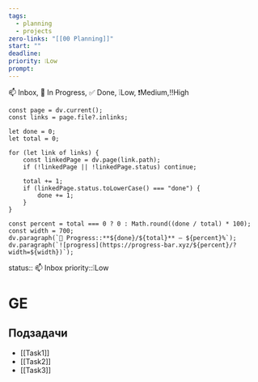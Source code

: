 ```yaml
---
tags:
  - planning
  - projects
zero-links: "[[00 Planning]]"
start: ""
deadline: 
priority: ❕Low
prompt:
---
```

📫 Inbox, 📌 In Progress, ✅ Done, ❕Low, ❗Medium,‼️High
```dataviewjs
const page = dv.current();
const links = page.file?.inlinks;

let done = 0;
let total = 0;

for (let link of links) {
    const linkedPage = dv.page(link.path);
    if (!linkedPage || !linkedPage.status) continue;

    total += 1;
    if (linkedPage.status.toLowerCase() === "done") {
        done += 1;
    }
}

const percent = total === 0 ? 0 : Math.round((done / total) * 100);
const width = 700;
dv.paragraph(`🧩 Progress::**${done}/${total}** — ${percent}%`);
dv.paragraph(`![progress](https://progress-bar.xyz/${percent}/?width=${width})`);

```
status:: 📫 Inbox
priority::❕Low
# GE

## Подзадачи
- [[Task1]]
- [[Task2]]
- [[Task3]]




